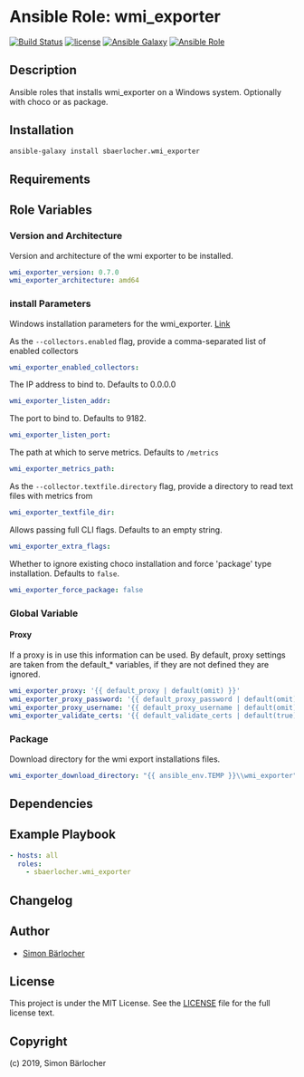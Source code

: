 # Ansible Role: wmi_exporter

[![Build Status](https://img.shields.io/travis/sbaerlocher/ansible.wmi_exporter.svg?branch=master&style=popout-square)](https://travis-ci.org/sbaerlocher/ansible.wmi_exporter) [![license](https://img.shields.io/github/license/mashape/apistatus.svg?style=popout-square)](https://sbaerlo.ch/licence) [![Ansible Galaxy](http://img.shields.io/badge/ansible--galaxy-wmi_exporter-blue.svg?style=popout-square)](https://galaxy.ansible.com/sbaerlocher/wmi_exporter) [![Ansible Role](https://img.shields.io/ansible/role/d/41724.svg?style=popout-square)](https://galaxy.ansible.com/sbaerlocher/wmi_exporter)

## Description

Ansible roles that installs wmi_exporter on a Windows system. Optionally with choco or as package.

## Installation

```bash
ansible-galaxy install sbaerlocher.wmi_exporter
```

## Requirements

## Role Variables

### Version and Architecture

Version and architecture of the wmi exporter to be installed.

```yml
wmi_exporter_version: 0.7.0
wmi_exporter_architecture: amd64
```

### install Parameters

Windows installation parameters for the wmi_exporter. [Link](https://github.com/martinlindhe/wmi_exporter#installation)

As the `--collectors.enabled` flag, provide a comma-separated list of enabled collectors

```yml
wmi_exporter_enabled_collectors:
```

The IP address to bind to. Defaults to 0.0.0.0

```yml
wmi_exporter_listen_addr:
```

The port to bind to. Defaults to 9182.

```yml
wmi_exporter_listen_port:
```

The path at which to serve metrics. Defaults to `/metrics`

```yml
wmi_exporter_metrics_path:
```

As the `--collector.textfile.directory` flag, provide a directory to read text files with metrics from

```yml
wmi_exporter_textfile_dir:
```

Allows passing full CLI flags. Defaults to an empty string.

```yml
wmi_exporter_extra_flags:
```

Whether to ignore existing choco installation and force 'package' type installation. Defaults to `false`.

```yml
wmi_exporter_force_package: false
```

### Global Variable

#### Proxy

If a proxy is in use this information can be used. By default, proxy settings are taken from the default\_\* variables, if they are not defined they are ignored.

```yml
wmi_exporter_proxy: '{{ default_proxy | default(omit) }}'
wmi_exporter_proxy_password: '{{ default_proxy_password | default(omit) }}'
wmi_exporter_proxy_username: '{{ default_proxy_username | default(omit) }}'
wmi_exporter_validate_certs: '{{ default_validate_certs | default(true) }}'
```

### Package

Download directory for the wmi export installations files.

```yml
wmi_exporter_download_directory: "{{ ansible_env.TEMP }}\\wmi_exporter"
```

## Dependencies

## Example Playbook

```yml
- hosts: all
  roles:
    - sbaerlocher.wmi_exporter
```

## Changelog

## Author

- [Simon Bärlocher](https://sbaerlocher.ch)

## License

This project is under the MIT License. See the [LICENSE](https://sbaerlo.ch/licence) file for the full license text.

## Copyright

(c) 2019, Simon Bärlocher
